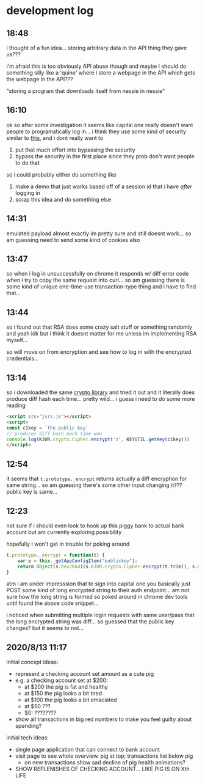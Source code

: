 # development log

## 18:48
i thought of a fun idea... storing arbitrary data in the API thing they gave us???

i'm afraid this is too obviously API abuse though and maybe I should do something silly like a 'quine' where i store a webpage in the API which gets the webpage in the API???

"storing a program that downloads itself from nessie in nessie"

## 16:10
ok so after some investigation it seems like capital one really doesn't want people to programatically log in... i think they use some kind of security similar to [this](https://github.com/sonya75/starbucks-botdetection-cracked), and i dont really want to
1. put that much effort into bypassing the security
2. bypass the security in the first place since they prob don't want people to do that

so i could probably either do something like
1. make a demo that just works based off of a session id that i have *after* logging in
2. scrap this idea and do something else

## 14:31
emulated payload almost exactly im pretty sure and still doesnt work... so am guessing need to send some kind of cookies also

## 13:47
so when i log in unsuccessfully on chrome it responds w/ diff error code when i try to copy the same request into curl... so am guessing there is some kind of unique one-time-use transaction-type thing and i have to find that...

## 13:44
so i found out that RSA does some crazy salt stuff or something randomly and yeah idk but i think it doesnt matter for me unless im implementing RSA myself...

so will move on from encryption and see how to log in with the encrypted credentials...

## 13:14
so i downloaded the same [crypto library](https://github.com/kjur/jsrsasign) and tried it out and it literally does produce diff hash each time... pretty wild... i guess i need to do some more reading

```html
<script src="jsrs.js"></script>
<script>
const c1key = `the public key`
// produces diff hash each time wow
console.log(KJUR.crypto.Cipher.encrypt('z', KEYUTIL.getKey(c1key)))
</script>
```

## 12:54
it seems that `t.prototype._encrypt` returns actually a diff encryption for same string... so am guessing there's some other input changing it??? public key is same...

## 12:23
not sure if i should even look to hook up this piggy bank to actual bank account but am currently exploring possibility

hopefully I won't get in trouble for poking around

```javascript
t.prototype._encrypt = function(t) {
	var e = this._getAppConfigItem("publickey");
	return Object(s.hex2b64)(s.KJUR.crypto.Cipher.encrypt(t.trim(), s.KEYUTIL.getKey(e)))
}
```

atm i am under impresssion that to sign into capital one you basically just POST some kind of long encrypted string to their auth endpoint... am not sure how the long string is formed so poked around in chrome dev tools until found the above code snippet...

i noticed when submitting multiple login requests with same user/pass that the long encrypted string was diff... so guessed that the public key changes? but it seems to not...

## 2020/8/13 11:17
initial concept ideas:

- represent a checking account set amount as a cute pig
- e.g. a checking account set at $200:
	- at $200 the pig is fat and healthy
	- at $150 the pig looks a bit tired
	- at $100 the pig looks a bit emaciated
	- at $50 ???
	- $0: ????????
- show all transactions in big red numbers to make you feel guilty about spending?

initial tech ideas:

- single page application that can connect to bank account
- visit page to see whole overview. pig at top; transactions list below pig
	- on new transactions show sad decline of pig health animations?
- SHOW REPLENISHES OF CHECKING ACCOUNT... LIKE PIG IS ON Xth LIFE